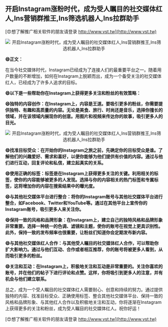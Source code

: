 ## **开启Instagram涨粉时代，成为受人瞩目的社交媒体红人,Ins营销群推王,Ins筛选机器人,Ins拉群助手**

[😍想了解推广相关软件的朋友请登录 http://www.vst.tw](http://www.vst.tw)

 <center><img src="https://vst.tw/MP4/tuiguang/png/6.png" alt="开启Instagram涨粉时代，成为受人瞩目的社交媒体红人,Ins营销群推王,Ins筛选机器人,Ins拉群助手"></center>

**😄正文：**

在当今社交媒体时代，Instagram已经成为了连接人们的最重要平台之一。随着用户数量的不断增加，如何在Instagram上脱颖而出，成为一个备受关注的社交媒体红人，已经成为了许多人追求的目标。

**😄以下是一些帮助你在Instagram上获得更多关注和粉丝的有效策略：**

**😄独特的内容创作：在Instagram上，内容是王道。要吸引更多的粉丝，你需要提供独特、有趣和高质量的内容。无论是美食、旅行、时尚还是音乐，选择你擅长的领域，并在该领域内展现你的创意。用图片和视频来传达你的故事，吸引更多人的目光。**

 <center><img src="https://vst.tw/MP4/tuiguang/png/4.png" alt="开启Instagram涨粉时代，成为受人瞩目的社交媒体红人,Ins营销群推王,Ins筛选机器人,Ins拉群助手"></center>

**😄找准目标受众：在开始你的Instagram之旅之前，先确定你的目标受众是谁。了解他们的兴趣爱好、需求和喜好，以便你能够为他们提供有价值的内容。通过与他们进行互动，回复评论和私信，建立起真实的关系。**

**😄使用正确的标签：标签是在Instagram上获得更多关注的关键。利用相关的标签，使你的内容能够被更多的人发现。选择与你的内容相关的热门标签和专属标签，这将增加你的内容在搜索结果中的曝光度。**

**😄与其他社交媒体平台进行整合：将你的Instagram账号与其他社交媒体平台进行整合，如Facebook、Twitter和YouTube等。通过在其他平台上宣传你的Instagram账号，吸引更多人来关注你。**

**😄保持一致的风格和品牌形象：在Instagram上，建立自己的独特风格和品牌形象非常重要。选择一种统一的色调、滤镜和主题，使你的账号在视觉上更具识别性。此外，保持一致的发布频率也很重要，让粉丝们知道你会定期发布新内容。**

**😄与其他社交媒体红人合作：与其他受人瞩目的社交媒体红人合作，可以帮助你扩大影响力。通过与他们互动、合作或者相互推荐，你的账号将被更多人看到，从而吸引更多的粉丝。**

**😄关注和互动：在Instagram上，积极地关注和互动是非常重要的。关注你喜欢的账号，并在他们的帖子下进行评论和点赞。这样，你将吸引到更多人的注意，并有机会与他们建立联系。**

总之，成为一个受人瞩目的社交媒体红人需要耐心、创意和持续的努力。通过提供独特的内容、找准目标受众、正确使用标签、整合其他社交媒体平台、保持一致的风格和品牌形象、与其他红人合作以及积极地关注和互动，你将逐渐在Instagram上获得更多的关注和粉丝，成为受人瞩目的社交媒体红人。祝你好运！

[😍想了解推广相关软件的朋友请登录 http://www.vst.tw](http://www.vst.tw)



